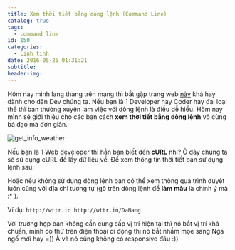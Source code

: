```yaml
---
title: Xem thời tiết bằng dòng lệnh (Command Line)
catalog: true
tags:
  - command line
id: 150
categories:
  - Linh tinh
date: 2016-05-25 01:31:21
subtitle:
header-img:
---
```


Hôm nay mình lang thang trên mạng thì bắt gặp trang web [này](http://wttr.in) khá hay dành cho dân Dev chúng ta. Nếu bạn là 1 Developer hay Coder hay đại loại thế thì bạn thường xuyên làm việc với dòng lệnh là điều dễ hiểu. Hôm nay mình sẽ giới thiệu cho các bạn cách **xem thời tiết bằng dòng lệnh** vô cùng bá đạo mà đơn giản.<!--more-->

![get_info_weather](http://blogk.xyz/wp-content/uploads/2016/05/get_info_weather.png)

Nếu bạn là 1 [Web developer](//blogk.xyz/category/web-development/) thì hẳn bạn biết đến **cURL** nhỉ? Ở đây chúng ta sẽ sử dụng cURL để lấy dữ liệu về.
Để xem thông tin thời tiết bạn sử dụng lệnh sau:

<script src="https://gist.github.com/tutv95/cc8216cba9eac3f3b438b8632eae5199.js"></script>

Hoặc nếu không sử dụng dòng lệnh bạn có thể xem thông qua trình duyệt luôn cũng với địa chỉ tương tự (gõ trên dòng lệnh để **làm màu** là chính ý mà :* ).

Ví dụ:
`
http://wttr.in
http://wttr.in/DaNang
`

Với trường hợp bạn không cần cung cấp vị trí hiện tại thì nó bắt vị trí khá chuẩn, mình có thử trên điện thoại di động thì nó bắt nhầm mọe sang Nga ngố mới hay =)) À và nó cũng không có responsive đâu :))
